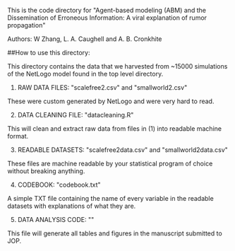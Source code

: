 This is the code directory for "Agent-based modeling (ABM) and the Dissemination of Erroneous Information: A viral explanation of rumor propagation" 

Authors: W Zhang, L. A. Caughell and A. B. Cronkhite

##How to use this directory:

This directory contains the data that we harvested from ~15000 simulations of the NetLogo model found in the top level directory.

1. RAW DATA FILES: "scalefree2.csv" and "smallworld2.csv"
	
These were custom generated by NetLogo and were very hard to read.

2. DATA CLEANING FILE: "datacleaning.R"
	
This will clean and extract raw data from files in (1) into readable machine format.
	
3. READABLE DATASETS: "scalefree2data.csv" and "smallworld2data.csv"
	
These files are machine readable by your statistical program of choice without breaking anything.
	
4. CODEBOOK: "codebook.txt"

A simple TXT file containing the name of every variable in the readable datasets with explanations of what they are.

5. DATA ANALYSIS CODE: ""
	
This file will generate all tables and figures in the manuscript submitted to JOP. 
